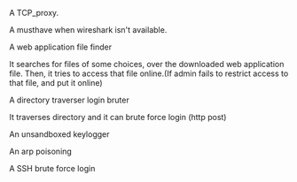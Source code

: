 A TCP_proxy.

A musthave when wireshark isn't available.

A web application file finder

It searches for files of some choices, over the downloaded web application file. Then, it tries to access that file online.(If admin fails to restrict access to that file, and put it online)

A directory traverser login bruter

It traverses directory and it can brute force login (http post)

An unsandboxed keylogger

An arp poisoning 

A SSH brute force login

